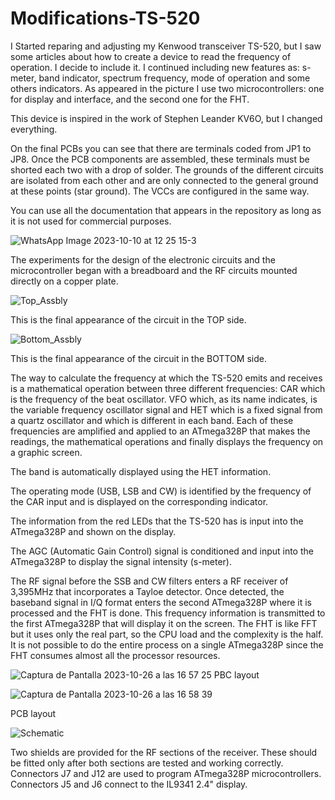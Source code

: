 # Modifications-TS-520


I Started reparing and adjusting my Kenwood transceiver TS-520, but I saw some articles about how to create a device to read the frequency of operation. I decide to include it. I continued including new features as: s-meter, band indicator, spectrum frequency, mode of operation and some others indicators.
As appeared in the picture I use two microcontrollers: one for display and interface, and the second one for the FHT.

This device is inspired in the work of Stephen Leander KV6O, but I changed everything.

On the final PCBs you can see that there are terminals coded from JP1 to JP8. Once the PCB components are assembled, these terminals must be shorted each two with a drop of solder. The grounds of the different circuits are isolated from each other and are only connected to the general ground at these points (star ground).
The VCCs are configured in the same way.

You can use all the documentation that appears in the repository as long as it is not used for commercial purposes.

![WhatsApp Image 2023-10-10 at 12 25 15-3](https://github.com/joanperelopez/Modifications-TS-520/assets/73885181/7f15d40e-f390-4a47-bfcb-a38b76726800)



The experiments for the design of the electronic circuits and the microcontroller began with a breadboard and the RF circuits mounted directly on a copper plate.

![Top_Assbly](https://github.com/joanperelopez/Modifications-TS-520/assets/73885181/8c674a67-83ea-4e70-82e7-e750e3be8978)

This is the final appearance of the circuit in the TOP side.


![Bottom_Assbly](https://github.com/joanperelopez/Modifications-TS-520/assets/73885181/a4aa84f0-b00c-4b37-8cf3-96827e404165)


This is the final appearance of the circuit in the BOTTOM side.

The way to calculate the frequency at which the TS-520 emits and receives is a mathematical operation between three different frequencies: CAR which is the frequency of the beat oscillator. VFO which, as its name indicates, is the variable frequency oscillator signal and HET which is a fixed signal from a quartz oscillator and which is different in each band.
Each of these frequencies are amplified and applied to an ATmega328P that makes the readings, the mathematical operations and finally displays the frequency on a graphic screen. 

The band is automatically displayed using the HET information.

The operating mode (USB, LSB and CW) is identified by the frequency of the CAR input and is displayed on the corresponding indicator.

The information from the red LEDs that the TS-520 has is input into the ATmega328P and shown on the display.

The AGC (Automatic Gain Control) signal is conditioned and input into the ATmega328P to display the signal intensity (s-meter).

The RF signal before the SSB and CW filters enters a RF receiver of 3,395MHz that incorporates a Tayloe detector. Once detected, the baseband signal in I/Q format enters the second ATmega328P where it is processed and the FHT is done. This frequency information is transmitted to the first ATmega328P that will display it on the screen. The FHT is like FFT but it uses only the real part, so the CPU load and the complexity is the half.
It is not possible to do the entire process on a single ATmega328P since the FHT consumes almost all the processor resources.

![Captura de Pantalla 2023-10-26 a las 16 57 25](https://github.com/joanperelopez/Modifications-TS-520/assets/73885181/147d3cf2-c33a-49be-b79f-8b1ac1bb63d2)
PBC layout

![Captura de Pantalla 2023-10-26 a las 16 58 39](https://github.com/joanperelopez/Modifications-TS-520/assets/73885181/15684454-8abb-4a19-bb7f-6be26c31accf)

PCB layout

![Schematic](https://github.com/joanperelopez/Modifications-TS-520/assets/73885181/55cd9e32-1d0c-4cf3-96bf-c9d6cb068cca)


Two shields are provided for the RF sections of the receiver. These should be fitted only after both sections are tested and working correctly.
Connectors J7 and J12 are used to program ATmega328P microcontrollers.
Connectors J5 and J6 connect to the IL9341 2.4" display.
